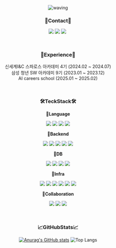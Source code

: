 <div align="center">

![waving](https://capsule-render.vercel.app/api?type=waving&height=200&text=HaYoon&fontAlign=80&fontAlignY=40&color=gradient)

### **🥰Contact🥰**
<p align="center">
  <a href="https://hyoonpark.github.io"><img src="https://img.shields.io/badge/TechBlog-181717?style=flat-square&logo=GitHub&logoColor=white&link=https://hyoonpark.github.io"/></a>
  <a href="mailto:the.day0619@gmail.com"><img src="https://img.shields.io/badge/Gmail-d14836?style=flat-square&logo=Gmail&logoColor=white&link=the.day0619@gmail.com"/></a>
  <a href="https://www.linkedin.com/in/hyoonpark/"><img src="https://img.shields.io/badge/linkedin-0A66C2?style=flat-square&logo=linkedin&logoColor=white&link=https://www.linkedin.com/in/hyoonpark/"/></a>&nbsp
</p><br/>

### **📜Experience📜**<br>
신세계I&C 스파로스 아카데미 4기 (2024.02 ~ 2024.07)<br>
삼성 청년 SW 아카데미 9기 (2023.01 ~ 2023.12)<br>
AI careers school (2025.01 ~ 2025.02)<br>

<br>
<p>
  
### **🛠️TeckStack🛠️**<br>

**📕Language<br>**
<p>
<img src="https://img.shields.io/badge/Java-ec2025?style=flat-square&logoColor=white&logo=openjdk"/>
<img src="https://img.shields.io/badge/Python-3771a2?style=flat-square&logoColor=white&logo=PYTHON"/>
<img src="https://img.shields.io/badge/Kotlin-7F52FF?style=flat-square&logoColor=white&logo=kotlin"/>
<img src="https://img.shields.io/badge/JavaScript-f7df1e?style=flat-square&logoColor=white&logo=JAVASCRIPT"/>
</p>

**📒Backend<br>**
<p>
<img src="https://img.shields.io/badge/springboot-6DB33F?style=flat-square&logoColor=white&logo=springboot"/>
<img src="https://img.shields.io/badge/springcloud-6DB33F?style=flat-square&logoColor=white&logo=spring"/>
<img src="https://img.shields.io/badge/Django-092e20?style=flat-square&logoColor=white&logo=DJANGO"/>
<img src="https://img.shields.io/badge/Flask-000000?style=flat-square&logo=flask&logoColor=white"/>
<img src="https://img.shields.io/badge/Google Colab-F9AB00?style=flat-square&logo=Google Colab&logoColor=white"/>
</p>

**📓DB<br>**
<p>
<img src="https://img.shields.io/badge/mysql-4479A1?style=flat-square&logoColor=white&logo=mysql"/>
<img src="https://img.shields.io/badge/MariaDB-003545?style=flat-square&logo=mariaDB&logoColor=white"/>
<img src="https://img.shields.io/badge/postgresql-4169E1?style=flat-square&logoColor=white&logo=postgresql"/>
<img src="https://img.shields.io/badge/mongodb-47a248?style=flat-square&logoColor=white&logo=mongodb"/>
</p>

**📔Infra<br>**
<p>
<img src="https://img.shields.io/badge/AWS-232F3E?style=flat-square&logo=AmazonAWS&logoColor=white"/>
<img src="https://img.shields.io/badge/Ubuntu-E95420?style=flat-square&logo=Ubuntu&logoColor=white"/>
<img src="https://img.shields.io/badge/Docker-2496ED?style=flat-square&logo=Docker&logoColor=white"/>
<img src="https://img.shields.io/badge/Nginx-009639?style=flat-square&logo=nginx&logoColor=white"/>
<img src="https://img.shields.io/badge/Jenkins-D24939?style=flat-square&logo=jenkins&logoColor=white"/>
<img src="https://img.shields.io/badge/Linux-FCC624?style=flat-square&logo=linux&logoColor=black"/>
</p>

**📗Collaboration<br>**
<p>
<img src="https://img.shields.io/badge/git-F05032?style=flat-square&logoColor=white&logo=git"/>
<img src="https://img.shields.io/badge/jira-0052CC?style=flat-square&logoColor=white&logo=jirasoftware"/>
<img src="https://img.shields.io/badge/gerrit-eeeeee?style=flat-square&logo=gerrit&logoColor=black"/>
</p></br>

### **📈GitHubStats📈**<br>
[![Anurag's GitHub stats](https://github-readme-stats.vercel.app/api?username=hyoonpark&hide_title=true&show_icons=true&include_all_commits=true&disable_animations=true&theme=tokyonight)](https://github.com/anuraghazra/github-readme-stats)
![Top Langs](https://github-readme-stats.vercel.app/api/top-langs/?username=hyoonpark&layout=compact&theme=holi)

<!-- <br> [![Hits](https://hits.seeyoufarm.com/api/count/incr/badge.svg?url=https%3A%2F%2Fgithub.com%2Fhyoonpark%2Fhit-counter&count_bg=%23000000&title_bg=%23000000&icon=&icon_color=%23E7E7E7&title=hits&edge_flat=false)](https://hits.seeyoufarm.com)
</div> -->
